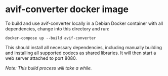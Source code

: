 # avif-converter docker image

To build and use avif-converter locally in a Debian Docker container with all dependencies,
change into this directory and run:

    docker-compose up --build avif-converter

This should install all necessary dependencies, including manually building and installing all
supported codecs as shared libraries. It will then start a web server attached to port 8080.

*Note: This build process will take a while.*
